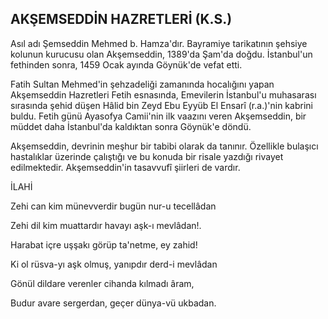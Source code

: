 ## AKŞEMSEDDİN HAZRETLERİ (K.S.)

Asıl adı Şemseddin Mehmed b. Hamza'dır. Bayramiye tarikatının şehsiye kolunun kurucusu olan Akşemseddin, 1389'da Şam'da doğdu. İstan­bul'un fethinden sonra, 1459 Ocak ayında Göynük'de vefat etti.

Fatih Sultan Mehmed'in şehzadeliği zamanın­da hocalığını yapan Akşemseddin Hazretleri Fe­tih esnasında, Emevilerin İstanbul'u muhasarası sırasında şehid düşen Hâlid bin Zeyd Ebu Eyyüb El Ensarî (r.a.)'nin kabrini buldu. Fetih günü Ayasofya Camii'nin ilk vaazını veren Akşemsed­din, bir müddet daha İstanbul'da kaldıktan son­ra Göynük'e döndü.

Akşemseddin, devrinin meşhur bir tabibi ola­rak da tanınır. Özellikle bulaşıcı hastalıklar üzerinde çalıştığı ve bu konuda bir risale yazdığı ri­vayet edilmektedir. Akşemseddin'in tasavvufî şi­irleri de vardır.

İLAHİ

Zehi can kim münevverdir bugün nur-u tecellâdan

Zehi dil kim muattardır havayı aşk-ı mevlâdan!.

Harabat içre uşşakı görüp ta'netme, ey zahid!

Ki ol rüsva-yı aşk olmuş, yanıpdır derd-i mevlâdan

Gönül dildare verenler cihanda kılmadı âram,

Budur avare sergerdan, geçer dünya-vü ukbadan.
